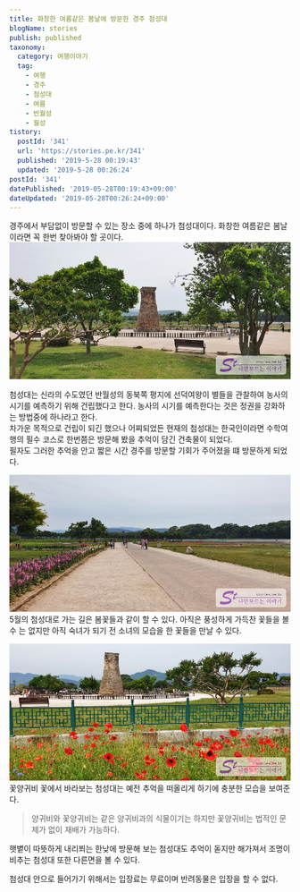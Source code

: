 ```yaml
---
title: 화창한 여름같은 봄날에 방문한 경주 첨성대
blogName: stories
publish: published
taxonomy:
  category: 여행이야기
  tag:
    - 여행
    - 경주
    - 첨성대
    - 여름
    - 반월성
    - 월성
tistory:
  postId: '341'
  url: 'https://stories.pe.kr/341'
  published: '2019-5-28 00:19:43'
  updated: '2019-5-28 00:26:24'
postId: '341'
datePublished: '2019-05-28T00:19:43+09:00'
dateUpdated: '2019-05-28T00:26:24+09:00'
---
```




경주에서 부담없이 방문할 수 있는 장소 중에 하나가 첨성대이다. 화창한 여름같은 봄날이라면 꼭 한번 찾아봐야 할 곳이다. 
![첨성대 전경](images/2019-05-27-23-44-31.jpg)  

첨성대는 신라의 수도였던 반월성의 동북쪽 평지에 선덕여왕이 별들을 관찰하여 농사의 시기를 예측하기 위해 건립했다고 한다. 농사의 시기를 예측한다는 것은 정권을 강화하는 방법중에 하나라고 한다.  
차가운 목적으로 건립이 되긴 했으나 어찌되었든 현재의 첨성대는 한국인이라면 수학여행의 필수 코스로 한번쯤은 방문해 봤을 추억이 담긴 건축물이 되었다.  
필자도 그러한 추억을 안고 짧은 시간 경주를 방문할 기회가 주어졌을 떄 방문하게 되었다. 

![첨성대 가는길](images/2019-05-28-00-03-16.jpg)   
5월의 첨성대로 가는 길은 봄꽃들과 같이 할 수 있다. 아직은 풍성하게 가득찬 꽃들을 볼 수 는 없지만 아직 숙녀가 되기 전 소녀의 모습을 한 꽃들을 만날 수 있다.  

![꽃양귀비 꽃밭에서 보는 첨성대](images/2019-05-28-00-05-18.jpg)   
꽃양귀비 꽃에서 바라보는 첨성대는 예전 추억을 떠올리게 하기에 충분한 모습을 보여준다. 
> 양귀비와 꽃양귀비는 같은 양귀비과의 식물이기는 하지만 꽃양귀비는 법적인 문제가 없이 재배가 가능하다. 

햇볕이 따뜻하게 내리쬐는 한낮에 방문해 보는 첨성대도 추억이 돋지만 해가져서 조명이 비추는 첨성대 또한 다른면을 볼 수 있다. 

첨성대 안으로 들어가기 위해서는 입장료는 무료이며 반려동물은 입장을 할 수 없다.



